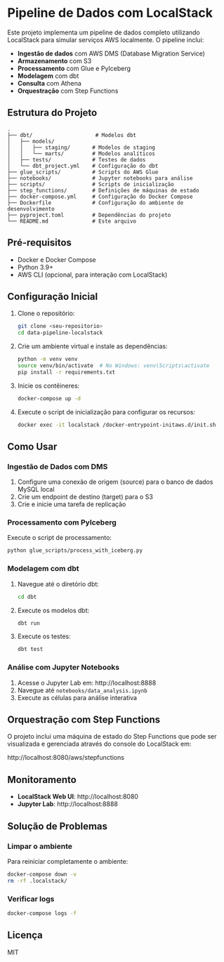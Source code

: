 # Pipeline de Dados com LocalStack

Este projeto implementa um pipeline de dados completo utilizando LocalStack para simular serviços AWS localmente. O pipeline inclui:

- **Ingestão de dados** com AWS DMS (Database Migration Service)
- **Armazenamento** com S3
- **Processamento** com Glue e PyIceberg
- **Modelagem** com dbt
- **Consulta** com Athena
- **Orquestração** com Step Functions

## Estrutura do Projeto

```
.
├── dbt/                    # Modelos dbt
│   ├── models/            
│   │   ├── staging/       # Modelos de staging
│   │   └── marts/         # Modelos analíticos
│   ├── tests/             # Testes de dados
│   └── dbt_project.yml    # Configuração do dbt
├── glue_scripts/          # Scripts do AWS Glue
├── notebooks/             # Jupyter notebooks para análise
├── scripts/               # Scripts de inicialização
├── step_functions/        # Definições de máquinas de estado
├── docker-compose.yml     # Configuração do Docker Compose
├── Dockerfile             # Configuração do ambiente de desenvolvimento
├── pyproject.toml         # Dependências do projeto
└── README.md              # Este arquivo
```

## Pré-requisitos

- Docker e Docker Compose
- Python 3.9+
- AWS CLI (opcional, para interação com LocalStack)

## Configuração Inicial

1. Clone o repositório:
   ```bash
   git clone <seu-repositorio>
   cd data-pipeline-localstack
   ```

2. Crie um ambiente virtual e instale as dependências:
   ```bash
   python -m venv venv
   source venv/bin/activate  # No Windows: venv\Scripts\activate
   pip install -r requirements.txt
   ```

3. Inicie os contêineres:
   ```bash
   docker-compose up -d
   ```

4. Execute o script de inicialização para configurar os recursos:
   ```bash
   docker exec -it localstack /docker-entrypoint-initaws.d/init.sh
   ```

## Como Usar

### Ingestão de Dados com DMS

1. Configure uma conexão de origem (source) para o banco de dados MySQL local
2. Crie um endpoint de destino (target) para o S3
3. Crie e inicie uma tarefa de replicação

### Processamento com PyIceberg

Execute o script de processamento:

```bash
python glue_scripts/process_with_iceberg.py
```

### Modelagem com dbt

1. Navegue até o diretório dbt:
   ```bash
   cd dbt
   ```

2. Execute os modelos dbt:
   ```bash
   dbt run
   ```

3. Execute os testes:
   ```bash
   dbt test
   ```

### Análise com Jupyter Notebooks

1. Acesse o Jupyter Lab em: http://localhost:8888
2. Navegue até `notebooks/data_analysis.ipynb`
3. Execute as células para análise interativa

## Orquestração com Step Functions

O projeto inclui uma máquina de estado do Step Functions que pode ser visualizada e gerenciada através do console do LocalStack em:

http://localhost:8080/aws/stepfunctions

## Monitoramento

- **LocalStack Web UI**: http://localhost:8080
- **Jupyter Lab**: http://localhost:8888

## Solução de Problemas

### Limpar o ambiente

Para reiniciar completamente o ambiente:

```bash
docker-compose down -v
rm -rf .localstack/
```

### Verificar logs

```bash
docker-compose logs -f
```

## Licença

MIT
